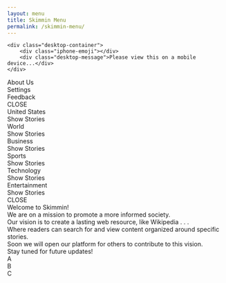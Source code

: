 ```yaml
---
layout: menu
title: Skimmin Menu
permalink: /skimmin-menu/
---
```


<div class="desktop-screen">
    
    <div class="desktop-container">
    	<div class="iphone-emoji"></div>
    	<div class="desktop-message">Please view this on a mobile device...</div>
    </div>
</div>
    
<div class="options-container">
	<div id="about-us-circle" class="menu-circle about-us">
		<div class="heart-emoji"></div>
        	<div id="about-us-circle-cover" class="circle-cover"></div>
        </div>
        <div id="about-us-text" class="menu-text about-us">About Us</div>
        <div id="settings-circle" class="menu-circle settings">
        	<div class="gear-emoji"></div>
        	<div id="settings-circle-cover" class="circle-cover"></div>
        </div>
        <div id="settings-text" class="menu-text settings">Settings</div>
        <div id="feedback-circle" class="menu-circle feedback">
            <div class="speaking-head-emoji"></div>
        	<div id="feedback-circle-cover" class="circle-cover"></div>
        </div>
       	<div id="feedback-text" class="menu-text feedback">Feedback</div>
</div>
	
<div id="settings-fresh-screen" class="display-none">
        <div id="settings-close-text" class="close-text">CLOSE</div>    	
        <div class="settings-category-heading-text">United States</div>
        <div id="settings-tappable-element-us" class="settings-category-tappable-element us">
            <div id="settings-status-text-us" class="settings-category-status-text">Show Stories</div>
        </div>
        <div class="settings-category-heading-text">World</div>
        <div id="settings-tappable-element-world" class="settings-category-tappable-element world">
            <div id="settings-status-text-world" class="settings-category-status-text">Show Stories</div>
        </div>
        <div class="settings-category-heading-text">Business</div>
        <div id="settings-tappable-element-business" class="settings-category-tappable-element business">
            <div id="settings-status-text-business" class="settings-category-status-text">Show Stories</div>
        </div>
        <div class="settings-category-heading-text">Sports</div>
        <div id="settings-tappable-element-sports" class="settings-category-tappable-element sports">
            <div id="settings-status-text-sports" class="settings-category-status-text">Show Stories</div>
        </div>
        <div class="settings-category-heading-text">Technology</div>
        <div id="settings-tappable-element-technology" class="settings-category-tappable-element technology">
            <div id="settings-status-text-technology" class="settings-category-status-text">Show Stories</div>
        </div>
        <div class="settings-category-heading-text">Entertainment</div>
        <div id="settings-tappable-element-entertainment" class="settings-category-tappable-element entertainment">
            <div id="settings-status-text-entertainment" class="settings-category-status-text">Show Stories</div>
        </div>
</div>
         
        
<div id="about-fresh-screen" class="display-none">
	<div id="about-us-close-text" class="close-text">CLOSE</div>
        <div class="about-text"><span class="about-leader blue">Welcome</span> to Skimmin!</div>
        <div class="about-text"><span class="about-leader orange">We are on a mission</span> to promote a more informed society.</div>
        <div class="about-text"><span class="about-leader green">Our vision</span> is to create a lasting web resource, like Wikipedia . . .</div>
        <div class="about-text"><span class="about-leader red">Where readers</span> can search for and view content organized around specific stories.</div>
        <div class="about-text"><span class="about-leader purple">Soon we will</span> open our platform for others to contribute to this vision.</div>
        <div class="about-text"><span class="about-leader turquoise">Stay tuned</span> for future updates!</div>
    </div>
        
           
<div class="render-typeface regular">A</div>
<div class="render-typeface bold">B</div>
<div class="render-typeface black">C</div>
    

<script src="http://davemuench.com/js/jquery-2.0.0.min.js"></script>
<script src="http://davemuench.com/js/menu.js"></script>
<script src="http://davemuench.com/js/fastclick.js"></script>

<script>
	new Menu();
</script>

</body>
